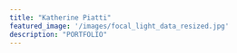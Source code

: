 ```yaml
---
title: "Katherine Piatti"
featured_image: '/images/focal_light_data_resized.jpg'
description: "PORTFOLIO"
---
```

